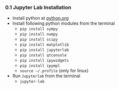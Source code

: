 ### 0.1 Jupyter Lab Installation

- Install python at [python.org](https://python.org)
- Install following python modules from the terminal
    - `pip install sympy`
    - `pip install numpy`
    - `pip install scipy`
    - `pip install matplotlib`
    - `pip install jupyterlab`
    - `pip install qtconsole`
    - `pip install ipywidgets`
    - `pip install ipympl`
    - `source ~/.profile` (only for linux)
- Run `Jupyterlab` from the terminal
    - `jupyter-lab`
